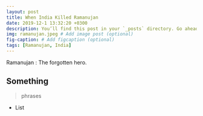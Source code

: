 ```yaml
---
layout: post
title: When India Killed Ramanujan
date: 2019-12-1 13:32:20 +0300
description: You’ll find this post in your `_posts` directory. Go ahead and edit it and re-build the site to see your changes. # Add post description (optional)
img: ramanujan.jpeg # Add image post (optional)
fig-caption: # Add figcaption (optional)
tags: [Ramanujan, India]
---
```

Ramanujan : The forgotten hero.

## Something



>phrases



* List